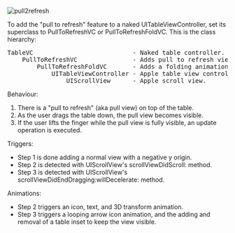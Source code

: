![pull2refresh](https://raw.github.com/j4n0/table-pull2refresh/master/pages/pull2refresh.gif)

To add the "pull to refresh" feature to a naked UITableViewController, 
set its superclass to PullToRefreshVC or PullToRefreshFoldVC. This is the class hierarchy:
<pre>
TableVC                           - Naked table controller.
    PullToRefreshVC               - Adds pull to refresh view.
        PullToRefreshFoldVC       - Adds a folding animation for the pull to refresh view.
            UITableViewController - Apple table view controller.
                UIScrollView      - Apple scroll view.
</pre>

Behaviour:
  1. There is a "pull to refresh" (aka pull view) on top of the table.
  2. As the user drags the table down, the pull view becomes visible.
  3. If the user lifts the finger while the pull view is fully visible, an update operation is executed.

Triggers:
  - Step 1 is done adding a normal view with a negative y origin.
  - Step 2 is detected with UIScrollView's scrollViewDidScroll: method.
  - Step 3 is detected with UIScrollView's scrollViewDidEndDragging:willDecelerate: method.

Animations:
  - Step 2 triggers an icon, text, and 3D transform animation.
  - Step 3 triggers a looping arrow icon animation, and the adding and removal of a table inset to keep the view visible.
